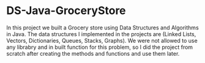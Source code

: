 # DS-Java-GroceryStore

In this project we built a Grocery store using Data Structures and Algorithms in Java.
The data structures I implemented in the projects are (Linked Lists, Vectors, Dictionaries, Queues, Stacks, Graphs).
We were not allowed to use any librabry and in built function for this problem, so I did the project from scratch after creating the methods and functions and use them later.
